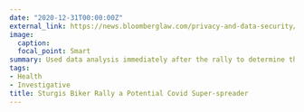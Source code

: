 ```yaml
---
date: "2020-12-31T00:00:00Z"
external_link: https://news.bloomberglaw.com/privacy-and-data-security/bikers-from-at-least-39-states-tracked-to-rally-with-few-masks
image:
  caption: 
  focal_point: Smart
summary: Used data analysis immediately after the rally to determine the crowd's origins and communities to which attendees would return.
tags:
- Health
- Investigative
title: Sturgis Biker Rally a Potential Covid Super-spreader 
---
```

